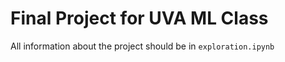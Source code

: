 # Final Project for UVA ML Class

All information about the project should be in `exploration.ipynb`
